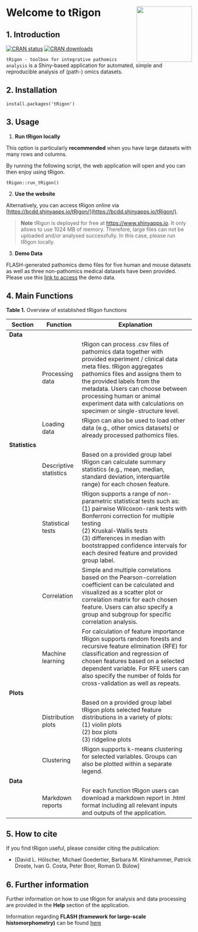 # Welcome to tRigon <img src='https://github.com/dlhoelscher/aRrow/blob/main/www/tRigon_logo.png' align="right" height="150"/>

## 1. Introduction

[![CRAN status](http://www.r-pkg.org/badges/version/tRigon)](https://cran.r-project.org/package=tRigon) 
[![CRAN downloads](http://cranlogs.r-pkg.org/badges/grand-total/tRigon)](https://cran.r-project.org/package=tRigon)


`tRigon - toolbox for integrative pathomics analysis` is a Shiny-based application for automated, simple and reproducible analysis of (path-) omics datasets. 

## 2. Installation

```
install.packages('tRigon')
```
## 3. Usage

1. **Run tRigon locally**

This option is particularly **recommended** when you have large datasets with many rows and columns.

By running the following script, the web application will open and you can then enjoy using tRigon.

```
tRigon::run_tRigon()
```

2. **Use the website**

Alternatively, you can access tRigon online via [https://bcdd.shinyapps.io/tRigon/](https://bcdd.shinyapps.io/tRigon/). 

> **Note** 
> tRigon is deployed for free at https://www.shinyapps.io. It only allows to use 1024 MB of memory. Therefore, large files can not be uploaded and/or analysed successfully. In this case, please run tRigon locally.

3. **Demo Data**

FLASH-generated pathomics demo files for five human and mouse datasets as well as three non-pathomics medical datasets have been provided. Please use this [link to access](https://git-ce.rwth-aachen.de/labooratory-ai/flash/-/blob/main/NGM_DataRepository.zip) the demo data.

## 4. Main Functions

**Table 1.** Overview of established tRigon functions

| Section      | Function                                                     | Explanation                                                                                                   |
|--------------|--------------------------------------------------------------|---------------------------------------------------------------------------------------------------------------| 
| **Data** |                                                              |                                                                                                               |
|              | Processing data                                             | tRigon can process .csv files of pathomics data together with provided experiment / clinical data meta files. tRigon aggregates pathomics files and assigns them to the provided labels from the metadata. Users can choose between processing human or animal experiment data with calculations on specimen or single-structure level. |                                                                            
|              | Loading data                                                 | tRigon can also be used to load other data (e.g., other omics datasets) or already processed pathomics files. |                                                                  
| **Statistics** |                                                            |                                                                                                               |                                                                                                                                                  
|              | Descriptive statistics                                       | Based on a provided group label tRigon can calculate summary statistics (e.g., mean, median, standard deviation, interquartile range) for each chosen feature. |                                                                                                                                                                                                                                                                                       
|              | Statistical tests                                             | tRigon supports a range of non-parametric statistical tests such as:<br />(1) pairwise Wilcoxon-rank tests with Bonferroni correction for multiple testing<br />(2) Kruskal-Wallis tests<br />(3) differences in median with bootstrapped confidence intervals for each desired feature and provided group label. |                                                                                                 
|              | Correlation                                                    | Simple and multiple correlations based on the Pearson-correlation coefficient can be calculated and visualized as a scatter plot or correlation matrix for each chosen feature. Users can also specify a group and subgroup for specific correlation analysis. |
|              | Machine learning                                              | For calculation of feature importance tRigon supports random forests and recursive feature elimination (RFE) for classification and regression of chosen features based on a selected dependent variable. For RFE users can also specify the number of folds for cross-validation as well as repeats. |
|   **Plots** |                                                             |                                                                                                          |                                                                                                                                         
|                | Distribution plots                                          | Based on a provided group label tRigon plots selected feature distributions in a variety of plots:<br />(1) violin plots<br />(2) box plots<br />(3) ridgeline plots |      
|                | Clustering                                                  | tRigon supports k-means clustering for selected variables. Groups can also be plotted within a separate legend. | 
| **Data** |                                                              |                                                                                                               |
|                 | Markdown reports                                                  | For each function tRigon users can download a markdown report in .html format including all relevant inputs and outputs of the application. |                                                                      

## 5. How to cite

If you find tRigon useful, please consider citing the publication:

- [David L. Hölscher, Michael Goedertier, Barbara M. Klinkhammer, Patrick Droste, Ivan G. Costa, Peter Boor, Roman D. Bülow]

## 6. Further information

Further information on how to use tRigon for analysis and data processing are provided in the **Help** section of the application.

Information regarding **FLASH (framework for large-scale histomorphometry)** can be found [here](https://www.nature.com/articles/s41467-023-36173-0)
